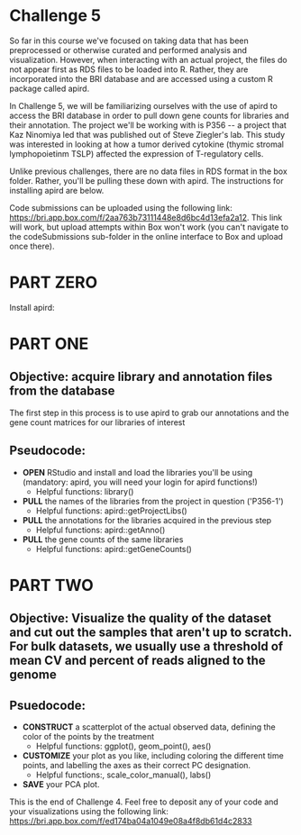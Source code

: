 # Challenge 5

So far in this course we've focused on taking data that has been preprocessed or otherwise curated and performed analysis and visualization. However, when interacting with an actual project, the files do not appear first as RDS files to be loaded into R. Rather, they are incorporated into the BRI database and are accessed using a custom R package called apird.

In Challenge 5, we will be familiarizing ourselves with the use of apird to access the BRI database in order to pull down gene counts for libraries and their annotation. The project we'll be working with is P356 -- a project that Kaz Ninomiya led that was published out of Steve Ziegler's lab. This study was interested in looking at how a tumor derived cytokine (thymic stromal lymphopoietinm TSLP) affected the expression of T-regulatory cells.

Unlike previous challenges, there are no data files in RDS format in the box folder. Rather, you'll be pulling these down with apird. The instructions for installing apird are below.

Code submissions can be uploaded using the following link: https://bri.app.box.com/f/2aa763b73111448e8d6bc4d13efa2a12. This link will work, but upload attempts within Box won't work (you can't navigate to the codeSubmissions sub-folder in the online interface to Box and upload once there). 

# PART ZERO

Install apird:


# PART ONE

## Objective: acquire library and annotation files from the database

The first step in this process is to use apird to grab our annotations and the gene count matrices for our libraries of interest

## Pseudocode:

- **OPEN** RStudio and install and load the libraries you'll be using (mandatory: apird, you will need your login for apird functions!)
    - Helpful functions: library()
- **PULL** the names of the libraries from the project in question ('P356-1')
    - Helpful functions: apird::getProjectLibs()
- **PULL** the annotations for the libraries acquired in the previous step
    - Helpful functions: apird::getAnno()
- **PULL** the gene counts of the same libraries
    - Helpful functions: apird::getGeneCounts()

# PART TWO

## Objective: Visualize the quality of the dataset and cut out the samples that aren't up to scratch. For bulk datasets, we usually use a threshold of mean CV and percent of reads aligned to the genome


## Psuedocode:

- **CONSTRUCT** a scatterplot of the actual observed data, defining the color of the points by the treatment
    - Helpful functions: ggplot(), geom_point(), aes()
- **CUSTOMIZE** your plot as you like, including coloring the different time points, and labelling the axes as their correct PC designation.
    - Helpful functions:, scale_color_manual(), labs()
- **SAVE** your PCA plot.

This is the end of Challenge 4. Feel free to deposit any of your code and your visualizations using the following link: https://bri.app.box.com/f/ed174ba04a1049e08a4f8db61d4c2833 

